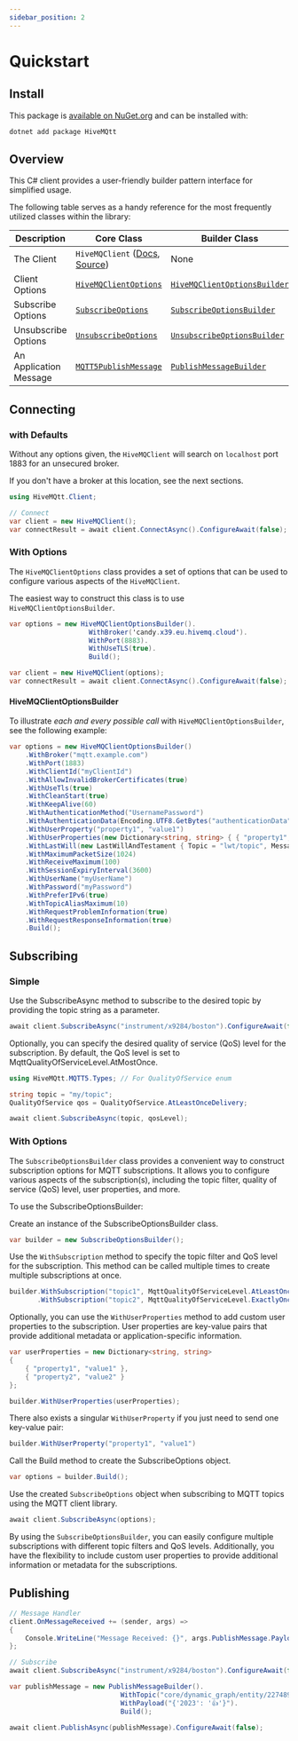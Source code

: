 ```yaml
---
sidebar_position: 2
---
```

# Quickstart

## Install

This package is [available on NuGet.org](https://www.nuget.org/packages/HiveMQtt/) and can be installed with:

```sh
dotnet add package HiveMQtt
```

## Overview

This C# client provides a user-friendly builder pattern interface for simplified usage.

The following table serves as a handy reference for the most frequently utilized classes within the library:

| Description          | Core Class         | Builder Class      |
|-----------------------|---------------|---------------------|
| The Client | `HiveMQClient` ([Docs](/docs/quickstart#hivemqclient-connect-with-defaults), [Source](https://github.com/hivemq/hivemq-mqtt-client-dotnet/tree/main/Source/HiveMQtt/Client)) | None |
| Client Options | [`HiveMQClientOptions`](https://github.com/hivemq/hivemq-mqtt-client-dotnet/blob/main/Source/HiveMQtt/Client/Options/HiveMQClientOptions.cs) | [`HiveMQClientOptionsBuilder`](https://github.com/hivemq/hivemq-mqtt-client-dotnet/blob/main/Source/HiveMQtt/Client/HiveMQClientOptionsBuilder.cs) |
| Subscribe Options | [`SubscribeOptions`](https://github.com/hivemq/hivemq-mqtt-client-dotnet/blob/main/Source/HiveMQtt/Client/Options/SubscribeOptions.cs) | [`SubscribeOptionsBuilder`](https://github.com/hivemq/hivemq-mqtt-client-dotnet/blob/builder/Source/HiveMQtt/Client/SubscribeOptionsBuilder.cs) |
| Unsubscribe Options | [`UnsubscribeOptions`](https://github.com/hivemq/hivemq-mqtt-client-dotnet/blob/main/Source/HiveMQtt/Client/Options/UnsubscribeOptions.cs) | [`UnsubscribeOptionsBuilder`](https://github.com/hivemq/hivemq-mqtt-client-dotnet/blob/builder/Source/HiveMQtt/Client/UnsubscribeOptionsBuilder.cs) |
| An Application Message | [`MQTT5PublishMessage`](https://github.com/hivemq/hivemq-mqtt-client-dotnet/blob/main/Source/HiveMQtt/MQTT5/Types/MQTT5PublishMessage.cs) | [`PublishMessageBuilder`](https://github.com/hivemq/hivemq-mqtt-client-dotnet/blob/main/Source/HiveMQtt/Client/PublishMessageBuilder.cs) |

## Connecting

### with Defaults

Without any options given, the `HiveMQClient` will search on `localhost` port 1883 for an unsecured broker.

If you don't have a broker at this location, see the next sections.

```csharp
using HiveMQtt.Client;

// Connect
var client = new HiveMQClient();
var connectResult = await client.ConnectAsync().ConfigureAwait(false);
```

### With Options

The `HiveMQClientOptions` class provides a set of options that can be used to configure various aspects of the `HiveMQClient`.

The easiest way to construct this class is to use `HiveMQClientOptionsBuilder`.

```csharp
var options = new HiveMQClientOptionsBuilder().
                    WithBroker('candy.x39.eu.hivemq.cloud').
                    WithPort(8883).
                    WithUseTLS(true).
                    Build();

var client = new HiveMQClient(options);
var connectResult = await client.ConnectAsync().ConfigureAwait(false);
```

#### HiveMQClientOptionsBuilder

To illustrate _each and every possible call_ with `HiveMQClientOptionsBuilder`, see the following example:

```csharp
var options = new HiveMQClientOptionsBuilder()
    .WithBroker("mqtt.example.com")
    .WithPort(1883)
    .WithClientId("myClientId")
    .WithAllowInvalidBrokerCertificates(true)
    .WithUseTls(true)
    .WithCleanStart(true)
    .WithKeepAlive(60)
    .WithAuthenticationMethod("UsernamePassword")
    .WithAuthenticationData(Encoding.UTF8.GetBytes("authenticationData"))
    .WithUserProperty("property1", "value1")
    .WithUserProperties(new Dictionary<string, string> { { "property1", "value1" }, { "property2", "value2" } })
    .WithLastWill(new LastWillAndTestament { Topic = "lwt/topic", Message = "LWT message", QualityOfServiceLevel = MqttQualityOfServiceLevel.AtLeastOnce, Retain = true })
    .WithMaximumPacketSize(1024)
    .WithReceiveMaximum(100)
    .WithSessionExpiryInterval(3600)
    .WithUserName("myUserName")
    .WithPassword("myPassword")
    .WithPreferIPv6(true)
    .WithTopicAliasMaximum(10)
    .WithRequestProblemInformation(true)
    .WithRequestResponseInformation(true)
    .Build();
```

## Subscribing

### Simple

Use the SubscribeAsync method to subscribe to the desired topic by providing the topic string as a parameter.

```csharp
await client.SubscribeAsync("instrument/x9284/boston").ConfigureAwait(false);
```

Optionally, you can specify the desired quality of service (QoS) level for the subscription. By default, the QoS level is set to MqttQualityOfServiceLevel.AtMostOnce.

```csharp
using HiveMQtt.MQTT5.Types; // For QualityOfService enum

string topic = "my/topic";
QualityOfService qos = QualityOfService.AtLeastOnceDelivery;

await client.SubscribeAsync(topic, qosLevel);
```

### With Options

The `SubscribeOptionsBuilder` class provides a convenient way to construct subscription options for MQTT subscriptions. It allows you to configure various aspects of the subscription(s), including the topic filter, quality of service (QoS) level, user properties, and more.

To use the SubscribeOptionsBuilder:

Create an instance of the SubscribeOptionsBuilder class.

```csharp
var builder = new SubscribeOptionsBuilder();
```

Use the `WithSubscription` method to specify the topic filter and QoS level for the subscription. This method can be called multiple times to create multiple subscriptions at once.

```csharp
builder.WithSubscription("topic1", MqttQualityOfServiceLevel.AtLeastOnce)
       .WithSubscription("topic2", MqttQualityOfServiceLevel.ExactlyOnce);
```

Optionally, you can use the `WithUserProperties` method to add custom user properties to the subscription. User properties are key-value pairs that provide additional metadata or application-specific information.

```csharp
var userProperties = new Dictionary<string, string>
{
    { "property1", "value1" },
    { "property2", "value2" }
};

builder.WithUserProperties(userProperties);
```

There also exists a singular `WithUserProperty` if you just need to send one key-value pair:

```csharp
builder.WithUserProperty("property1", "value1")
```

Call the Build method to create the SubscribeOptions object.

```csharp
var options = builder.Build();
```

Use the created `SubscribeOptions` object when subscribing to MQTT topics using the MQTT client library.

```csharp
await client.SubscribeAsync(options);
```

By using the `SubscribeOptionsBuilder`, you can easily configure multiple subscriptions with different topic filters and QoS levels. Additionally, you have the flexibility to include custom user properties to provide additional information or metadata for the subscriptions.


## Publishing

```csharp
// Message Handler
client.OnMessageReceived += (sender, args) =>
{
    Console.WriteLine("Message Received: {}", args.PublishMessage.PayloadAsString)
};

// Subscribe
await client.SubscribeAsync("instrument/x9284/boston").ConfigureAwait(false);

var publishMessage = new PublishMessageBuilder().
                            WithTopic("core/dynamic_graph/entity/227489").
                            WithPayload("{'2023': '👍'}").
                            Build();

await client.PublishAsync(publishMessage).ConfigureAwait(false);
```


